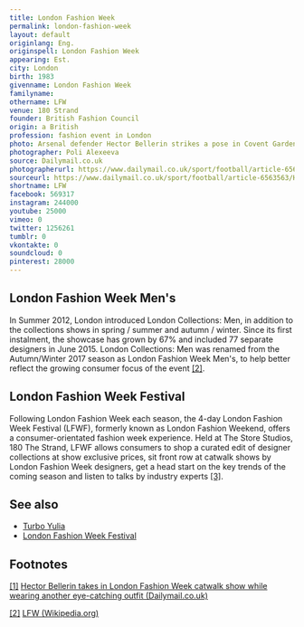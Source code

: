 ```yaml
---
title: London Fashion Week
permalink: london-fashion-week
layout: default
originlang: Eng.
originspell: London Fashion Week
appearing: Est.
city: London
birth: 1983
givenname: London Fashion Week
familyname:
othername: LFW
venue: 180 Strand
founder: British Fashion Council
origin: a British
profession: fashion event in London
photo: Arsenal defender Hector Bellerin strikes a pose in Covent Garden at London Fashion Week
photographer: Poli Alexeeva
source: Dailymail.co.uk
photographerurl: https://www.dailymail.co.uk/sport/football/article-6563563/Hector-Bellerin-takes-London-Fashion-Week-catwalk-wearing-eye-catching-outfit.html
sourceurl: https://www.dailymail.co.uk/sport/football/article-6563563/Hector-Bellerin-takes-London-Fashion-Week-catwalk-wearing-eye-catching-outfit.html
shortname: LFW
facebook: 569317
instagram: 244000
youtube: 25000
vimeo: 0
twitter: 1256261
tumblr: 0
vkontakte: 0
soundcloud: 0
pinterest: 28000
---
```


## London Fashion Week Men's

In Summer 2012, London introduced London Collections: Men, in addition to the collections shows in spring / summer and autumn / winter. Since its first instalment, the showcase has grown by 67% and included 77 separate designers in June 2015. London Collections: Men was renamed from the Autumn/Winter 2017 season as London Fashion Week Men's, to help better reflect the growing consumer focus of the event <span id="a2">[\[2\]](#f2)</span>.

## London Fashion Week Festival

Following London Fashion Week each season, the 4-day London Fashion Week Festival (LFWF), formerly known as London Fashion Weekend, offers a consumer-orientated fashion week experience. Held at The Store Studios, 180 The Strand, LFWF allows consumers to shop a curated edit of designer collections at show exclusive prices, sit front row at catwalk shows by London Fashion Week designers, get a head start on the key trends of the coming season and listen to talks by industry experts <span id="a2">[\[3\]](#f2)</span>.

## See also

+ [Turbo Yulia](turbo-yulia)
+ [London Fashion Week Festival](index)

## Footnotes

[[1]](#a1) <span id="f1"></span> [Hector Bellerin takes in London Fashion Week catwalk show while wearing another eye-catching outfit (Dailymail.co.uk)](https://www.dailymail.co.uk/sport/football/article-6563563/Hector-Bellerin-takes-London-Fashion-Week-catwalk-wearing-eye-catching-outfit.html)

[[2]](#a2) <span id="f2"></span> [LFW (Wikipedia.org)](https://en.wikipedia.org/wiki/London_Fashion_Week)
